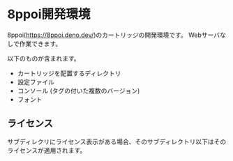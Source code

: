 # 8ppoi開発環境

8ppoi(https://8ppoi.deno.dev/)のカートリッジの開発環境です。
Webサーバなしで作業できます。

以下のものが含まれます。

- カートリッジを配置するディレクトリ
- 設定ファイル
- コンソール (タグの付いた複数のバージョン)
- フォント

## ライセンス

サブディレクリにライセンス表示がある場合、そのサブディレクトリ以下はそのライセンスが適用されます。
